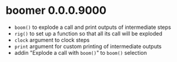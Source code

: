 # boomer 0.0.0.9000

* `boom()` to explode a call and print outputs of intermediate steps
* `rig()` to set up a function so that all its call will be exploded
* `clock` argument to clock steps
* `print` argument for custom printing of intermediate outputs
* addin "Explode a call with `boom()`" to `boom()` selection

